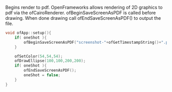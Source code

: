 Begins render to pdf. OpenFrameworks allows rendering of 2D graphics to pdf via the ofCairoRenderer. ofBeginSaveScreenAsPDF is called before drawing. When done drawing call ofEndSaveScreenAsPDF() to output the file.
```cpp
void ofApp::setup(){
    if( oneShot ){
        ofBeginSaveScreenAsPDF("screenshot-"+ofGetTimestampString()+".pdf", false);
    }

    ofSetColor(54,54,54);
    ofDrawEllipse(100,100,200,200);
    if( oneShot ){
        ofEndSaveScreenAsPDF();
        oneShot = false;
    }
}
```
